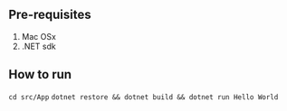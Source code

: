 ## Pre-requisites
1. Mac OSx
2. .NET sdk

## How to run
`cd src/App`
`dotnet restore && dotnet build && dotnet run Hello World`
